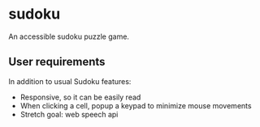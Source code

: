 # sudoku

An accessible sudoku puzzle game.

## User requirements

In addition to usual Sudoku features:

- Responsive, so it can be easily read
- When clicking a cell, popup a keypad to minimize mouse movements
- Stretch goal: web speech api
